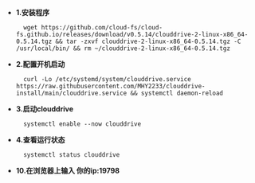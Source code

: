 - **1.安装程序**

        wget https://github.com/cloud-fs/cloud-fs.github.io/releases/download/v0.5.14/clouddrive-2-linux-x86_64-0.5.14.tgz && tar -zxvf clouddrive-2-linux-x86_64-0.5.14.tgz -C /usr/local/bin/ && rm ~/clouddrive-2-linux-x86_64-0.5.14.tgz

- **2.配置开机启动**
    
        curl -Lo /etc/systemd/system/clouddrive.service https://raw.githubusercontent.com/MHY2233/clouddrive-install/main/clouddrive.service && systemctl daemon-reload

- **3.启动clouddrive**

        systemctl enable --now clouddrive

- **4.查看运行状态**

        systemctl status clouddrive

- **10.在浏览器上输入 你的ip:19798**

